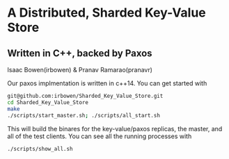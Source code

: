 # A Distributed, Sharded Key-Value Store
## Written in C++, backed by Paxos

Isaac Bowen(irbowen) & Pranav Ramarao(pranavr)

Our paxos implmentation is written in c++14. 
You can get started with 

```bash
git@github.com:irbowen/Sharded_Key_Value_Store.git
cd Sharded_Key_Value_Store
make
./scripts/start_master.sh; ./scripts/all_start.sh 
```
This will build the binares for the key-value/paxos replicas, the master, and all of the test clients.
You can see all the running processes with

```bash
./scripts/show_all.sh
```

